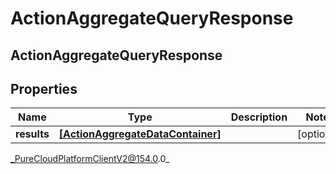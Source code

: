 # ActionAggregateQueryResponse

## ActionAggregateQueryResponse

## Properties

|Name | Type | Description | Notes|
|------------ | ------------- | ------------- | -------------|
| **results** | [**[ActionAggregateDataContainer]**](ActionAggregateDataContainer) |  | [optional] |



_PureCloudPlatformClientV2@154.0.0_
